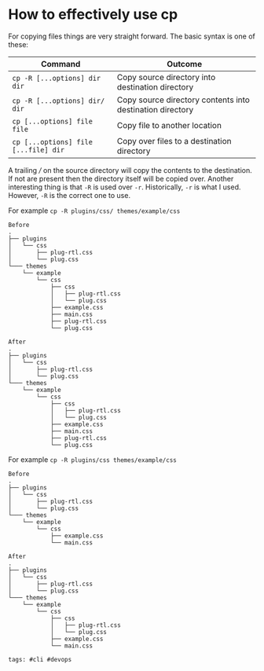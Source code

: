 # How to effectively use cp

For copying files things are very straight forward. The basic syntax is
one of these:

| Command                              | Outcome                                                   |
| ------------------------------------ | --------------------------------------------------------- |
| `cp -R [...options] dir dir`         | Copy source directory into destination directory          |
| `cp -R [...options] dir/ dir`        | Copy source directory contents into destination directory |
| `cp [...options] file file`          | Copy file to another location                             |
| `cp [...options] file [...file] dir` | Copy over files to a destination directory                |

A trailing _/_ on the source directory will copy the contents to the
destination. If not are present then the directory itself will be
copied over. Another interesting thing is that `-R` is used over `-r`.
Historically, `-r` is what I used. However, `-R` is the correct one to
use.

For example `cp -R plugins/css/ themes/example/css`

```
Before
.
├── plugins
│   └── css
│       ├── plug-rtl.css
│       └── plug.css
└─── themes
    └── example
        └── css
            ├── css
            │   ├── plug-rtl.css
            │   └── plug.css
            ├── example.css
            ├── main.css
            ├── plug-rtl.css
            └── plug.css

After
.
├── plugins
│   └── css
│       ├── plug-rtl.css
│       └── plug.css
└─── themes
    └── example
        └── css
            ├── css
            │   ├── plug-rtl.css
            │   └── plug.css
            ├── example.css
            ├── main.css
            ├── plug-rtl.css
            └── plug.css
```

For example `cp -R plugins/css themes/example/css`

```
Before
.
├── plugins
│   └── css
│       ├── plug-rtl.css
│       └── plug.css
└─── themes
    └── example
        └── css
            ├── example.css
            └── main.css

After
.
├── plugins
│   └── css
│       ├── plug-rtl.css
│       └── plug.css
└─── themes
    └── example
        └── css
            ├── css
            │   ├── plug-rtl.css
            │   └── plug.css
            ├── example.css
            └── main.css
```

    tags: #cli #devops
